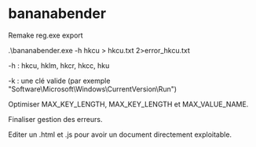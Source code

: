 # bananabender
Remake reg.exe export

.\bananabender.exe -h hkcu > hkcu.txt 2>error_hkcu.txt

  -h : hkcu, hklm, hkcr, hkcc, hku
  
  -k : une clé valide (par exemple "Software\Microsoft\Windows\CurrentVersion\Run")


Optimiser MAX_KEY_LENGTH, MAX_KEY_LENGTH et MAX_VALUE_NAME.

Finaliser gestion des erreurs.

Editer un .html et .js pour avoir un document directement exploitable.
